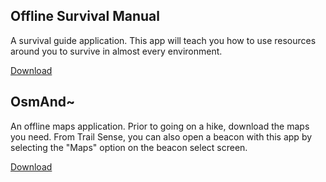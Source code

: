 ## Offline Survival Manual

A survival guide application. This app will teach you how to use resources around you to survive in almost every environment.

[Download](market://details?id=org.ligi.survivalmanual)

## OsmAnd~

An offline maps application. Prior to going on a hike, download the maps you need. From Trail Sense, you can also open a beacon with this app by selecting the "Maps" option on the beacon select screen.

[Download](market://details?id=net.osmand.plus)
